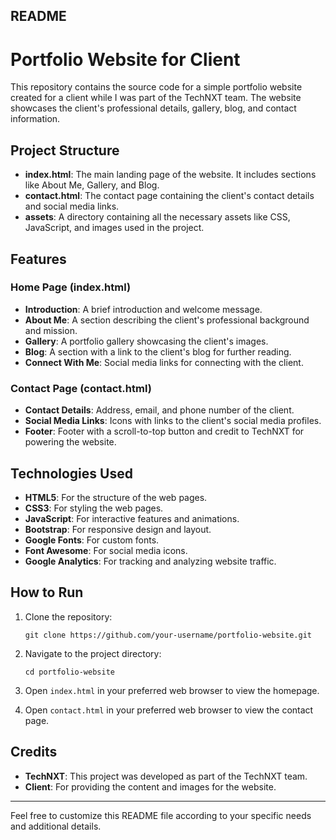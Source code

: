 ## README

# Portfolio Website for Client

This repository contains the source code for a simple portfolio website created for a client while I was part of the TechNXT team. The website showcases the client's professional details, gallery, blog, and contact information.

## Project Structure

- **index.html**: The main landing page of the website. It includes sections like About Me, Gallery, and Blog.
- **contact.html**: The contact page containing the client's contact details and social media links.
- **assets**: A directory containing all the necessary assets like CSS, JavaScript, and images used in the project.

## Features

### Home Page (index.html)

- **Introduction**: A brief introduction and welcome message.
- **About Me**: A section describing the client's professional background and mission.
- **Gallery**: A portfolio gallery showcasing the client's images.
- **Blog**: A section with a link to the client's blog for further reading.
- **Connect With Me**: Social media links for connecting with the client.

### Contact Page (contact.html)

- **Contact Details**: Address, email, and phone number of the client.
- **Social Media Links**: Icons with links to the client's social media profiles.
- **Footer**: Footer with a scroll-to-top button and credit to TechNXT for powering the website.

## Technologies Used

- **HTML5**: For the structure of the web pages.
- **CSS3**: For styling the web pages.
- **JavaScript**: For interactive features and animations.
- **Bootstrap**: For responsive design and layout.
- **Google Fonts**: For custom fonts.
- **Font Awesome**: For social media icons.
- **Google Analytics**: For tracking and analyzing website traffic.

## How to Run

1. Clone the repository:
   ```
   git clone https://github.com/your-username/portfolio-website.git
   ```

2. Navigate to the project directory:
   ```
   cd portfolio-website
   ```

3. Open `index.html` in your preferred web browser to view the homepage.

4. Open `contact.html` in your preferred web browser to view the contact page.

## Credits

- **TechNXT**: This project was developed as part of the TechNXT team.
- **Client**: For providing the content and images for the website.


---

Feel free to customize this README file according to your specific needs and additional details.
